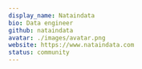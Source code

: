 ```yaml
---
display_name: Nataindata
bio: Data engineer
github: nataindata
avatar: ./images/avatar.png
website: https://www.nataindata.com
status: community
---
```

